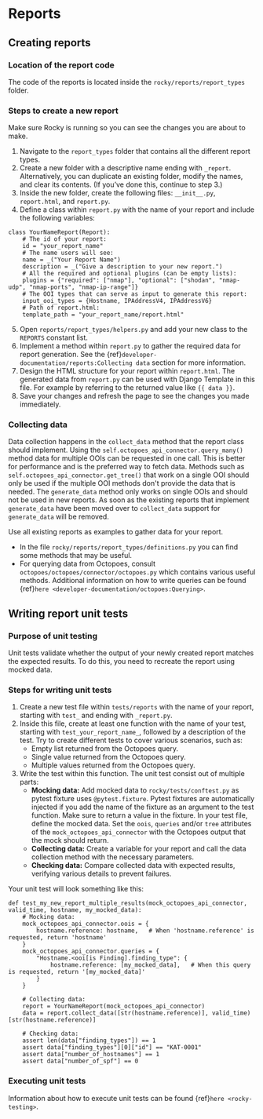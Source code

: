 # Reports

## Creating reports

### Location of the report code

The code of the reports is located inside the `rocky/reports/report_types` folder.

### Steps to create a new report

Make sure Rocky is running so you can see the changes you are about to make.

1. Navigate to the `report_types` folder that contains all the different report types.
2. Create a new folder with a descriptive name ending with `_report`. Alternatively, you can duplicate an existing folder, modify the names, and clear its contents. (If you’ve done this, continue to step 3.)
3. Inside the new folder, create the following files: `__init__.py`, `report.html`, and `report.py`.
4. Define a class within `report.py` with the name of your report and include the following variables:

```
class YourNameReport(Report):
    # The id of your report:
    id = "your_report_name"
    # The name users will see:
    name = _("Your Report Name")
    description = _("Give a description to your new report.")
    # All the required and optional plugins (can be empty lists):
    plugins = {"required": ["nmap"], "optional": ["shodan", "nmap-udp", "nmap-ports", "nmap-ip-range"]}
    # The OOI types that can serve as input to generate this report:
    input_ooi_types = {Hostname, IPAddressV4, IPAddressV6}
    # Path of report.html:
    template_path = "your_report_name/report.html"
```

5. Open `reports/report_types/helpers.py` and add your new class to the `REPORTS` constant list.
6. Implement a method within `report.py` to gather the required data for report generation. See the {ref}`developer-documentation/reports:Collecting data` section for more information.
7. Design the HTML structure for your report within `report.html`. The generated data from `report.py` can be used with Django Template in this file. For example by referring to the returned value like `{{ data }}`.
8. Save your changes and refresh the page to see the changes you made immediately.

### Collecting data

Data collection happens in the `collect_data` method that the report class should implement. Using the `self.octopoes_api_connector.query_many()` method data for multiple OOIs can be requested in one call. This is better for performance and is the preferred way to fetch data. Methods such as `self.octopoes_api_connector.get_tree()` that work on a single OOI should only be used if the multiple OOI methods don't provide the data that is needed.
The `generate_data` method only works on single OOIs and should not be used in new reports. As soon as the existing reports that implement `generate_data` have been moved over to `collect_data` support for `generate_data` will be removed.

Use all existing reports as examples to gather data for your report.

- In the file `rocky/reports/report_types/definitions.py` you can find some methods that may be useful.
- For querying data from Octopoes, consult `octopoes/octopoes/connector/octopoes.py` which contains various useful methods. Additional information on how to write queries can be found {ref}`here <developer-documentation/octopoes:Querying>`.

## Writing report unit tests

### Purpose of unit testing

Unit tests validate whether the output of your newly created report matches the expected results. To do this, you need to recreate the report using mocked data.

### Steps for writing unit tests

1. Create a new test file within `tests/reports` with the name of your report, starting with `test_` and ending with `_report.py`.
2. Inside this file, create at least one function with the name of your test, starting with `test_your_report_name_`, followed by a description of the test. Try to create different tests to cover various scenarios, such as:
   - Empty list returned from the Octopoes query.
   - Single value returned from the Octopoes query.
   - Multiple values returned from the Octopoes query.
3. Write the test within this function. The unit test consist out of multiple parts:
   - **Mocking data:** Add mocked data to `rocky/tests/conftest.py` as pytest fixture uses `@pytest.fixture`. Pytest fixtures are automatically injected if you add the name of the fixture as an argument to the test function. Make sure to return a value in the fixture. In your test file, define the mocked data. Set the `oois`, `queries` and/or `tree` attributes of the `mock_octopoes_api_connector` with the Octopoes output that the mock should return.
   - **Collecting data:** Create a variable for your report and call the data collection method with the necessary parameters.
   - **Checking data:** Compare collected data with expected results, verifying various details to prevent failures.

Your unit test will look something like this:

```
def test_my_new_report_multiple_results(mock_octopoes_api_connector, valid_time, hostname, my_mocked_data):
    # Mocking data:
    mock_octopoes_api_connector.oois = {
        hostname.reference: hostname,   # When 'hostname.reference' is requested, return 'hostname'
    }
    mock_octopoes_api_connector.queries = {
        "Hostname.<ooi[is Finding].finding_type": {
            hostname.reference: [my_mocked_data],   # When this query is requested, return '[my_mocked_data]'
        }
    }

    # Collecting data:
    report = YourNameReport(mock_octopoes_api_connector)
    data = report.collect_data([str(hostname.reference)], valid_time)[str(hostname.reference)]

    # Checking data:
    assert len(data["finding_types"]) == 1
    assert data["finding_types"][0]["id"] == "KAT-0001"
    assert data["number_of_hostnames"] == 1
    assert data["number_of_spf"] == 0

```

### Executing unit tests

Information about how to execute unit tests can be found {ref}`here <rocky-testing>`.
